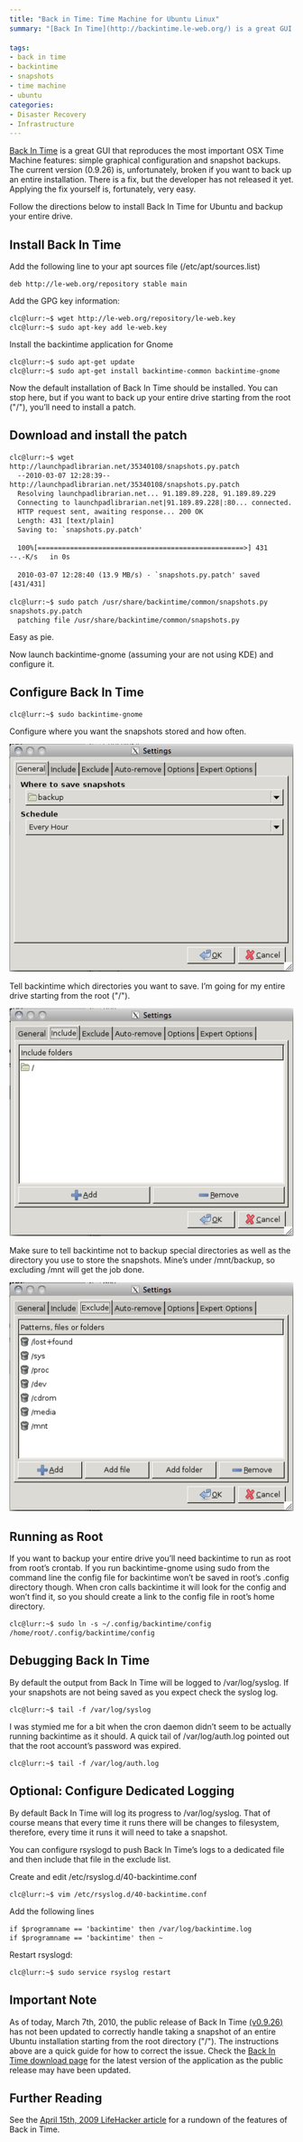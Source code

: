 ```yaml
---
title: "Back in Time: Time Machine for Ubuntu Linux"
summary: "[Back In Time](http://backintime.le-web.org/) is a great GUI that reproduces the most important OSX Time Machine features: simple graphical configuration and snapshot backups. The current version (0.9.26) is, unfortunately, broken if you want to back up an entire installation. There is a fix, but the developer has not released it yet. Applying the fix yourself is, fortunately, very easy."

tags: 
- back in time
- backintime
- snapshots
- time machine
- ubuntu
categories: 
- Disaster Recovery
- Infrastructure
---
```

[Back In Time](http://backintime.le-web.org/) is a great GUI that reproduces the most important OSX Time Machine features: simple graphical configuration and snapshot backups. The current version (0.9.26) is, unfortunately, broken if you want to back up an entire installation. There is a fix, but the developer has not released it yet. Applying the fix yourself is, fortunately, very easy.

Follow the directions below to install Back In Time for Ubuntu and backup your entire drive.

## Install Back In Time

Add the following line to your apt sources file (/etc/apt/sources.list)

    deb http://le-web.org/repository stable main

Add the GPG key information:

    clc@lurr:~$	wget http://le-web.org/repository/le-web.key
    clc@lurr:~$	sudo apt-key add le-web.key

Install the backintime application for Gnome

    clc@lurr:~$	sudo apt-get update
    clc@lurr:~$	sudo apt-get install backintime-common backintime-gnome

Now the default installation of Back In Time should be installed. You can stop here, but if you want to back up your entire drive starting from the root ("/"), you’ll need to install a patch.

## Download and install the patch
    clc@lurr:~$ wget http://launchpadlibrarian.net/35340108/snapshots.py.patch
      --2010-03-07 12:28:39--  http://launchpadlibrarian.net/35340108/snapshots.py.patch
      Resolving launchpadlibrarian.net... 91.189.89.228, 91.189.89.229
      Connecting to launchpadlibrarian.net|91.189.89.228|:80... connected.
      HTTP request sent, awaiting response... 200 OK
      Length: 431 [text/plain]
      Saving to: `snapshots.py.patch'
     
      100%[===================================================>] 431      --.-K/s   in 0s      
     
      2010-03-07 12:28:40 (13.9 MB/s) - `snapshots.py.patch' saved [431/431]
     
    clc@lurr:~$ sudo patch /usr/share/backintime/common/snapshots.py snapshots.py.patch
      patching file /usr/share/backintime/common/snapshots.py

Easy as pie.

Now launch backintime-gnome (assuming your are not using KDE) and configure it.


## Configure Back In Time
    clc@lurr:~$ sudo backintime-gnome

Configure where you want the snapshots stored and how often.

![Back In Time Settings - General](/images/blog/backintime/general.png)

Tell backintime which directories you want to save. I’m going for my entire drive starting from the root ("/"). 

![Back In Time Settings: Include](/images/blog/backintime/include.png)

Make sure to tell backintime not to backup special directories as well as the directory you use to store the snapshots. Mine’s under /mnt/backup, so excluding /mnt will get the job done.

![Back In Time Settings: Exclude](/images/blog/backintime/exclude.png)


## Running as Root
If you want to backup your entire drive you’ll need backintime to run as root from root’s crontab. If you run backintime-gnome using sudo from the command line the config file for backintime won’t be saved in root’s .config directory though. When cron calls backintime it will look for the config and won’t find it, so you should create a link to the config file in root’s home directory.

    clc@lurr:~$ sudo ln -s ~/.config/backintime/config /home/root/.config/backintime/config

## Debugging Back In Time
By default the output from Back In Time will be logged to /var/log/syslog. If your snapshots are not being saved as you expect check the syslog log.

    clc@lurr:~$ tail -f /var/log/syslog

I was stymied me for a bit when the cron daemon didn’t seem to be actually running backintime as it should. A quick tail of /var/log/auth.log pointed out that the root account’s password was expired.

    clc@lurr:~$ tail -f /var/log/auth.log

## Optional: Configure Dedicated Logging
By default Back In Time will log its progress to /var/log/syslog. That of course means that every time it runs there will be changes to filesystem, therefore, every time it runs it will need to take a snapshot.

You can configure rsyslogd to push Back In Time’s logs to a dedicated file and then include that file in the exclude list.

Create and edit /etc/rsyslog.d/40-backintime.conf

    clc@lurr:~$ vim /etc/rsyslog.d/40-backintime.conf

Add the following lines

    if $programname == 'backintime' then /var/log/backintime.log
    if $programname == 'backintime' then ~

Restart rsyslogd:

    clc@lurr:~$ sudo service rsyslog restart

## Important Note
As of today, March 7th, 2010, the public release of Back In Time [(v0.9.26)](http://backintime.le-web.org/download/backintime/backintime-0.9.26_src.tar.gz) has not been updated to correctly handle taking a snapshot of an entire Ubuntu installation starting from the root directory ("/"). The instructions above are a quick guide for how to correct the issue. Check the [Back In Time download page](http://backintime.le-web.org/download_page/) for the latest version of the application as the public release may have been updated.

## Further Reading
See the [April 15th, 2009 LifeHacker article](http://lifehacker.com/5212899/back-in-time-does-full-linux-backups-in-one-click) for a rundown of the features of Back in Time.

